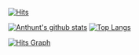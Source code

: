 [![Hits](https://hits.seeyoufarm.com/api/count/incr/badge.svg?url=https%3A%2F%2Fgithub.com%2Fanthunt&count_bg=%2379C83D&title_bg=%23555555&icon=&icon_color=%23E7E7E7&title=hits&edge_flat=false)](https://hits.seeyoufarm.com)

[![Anthunt's github stats](https://github-readme-stats.vercel.app/api?username=anthunt)](https://github.com/anthunt) [![Top Langs](https://github-readme-stats.vercel.app/api/top-langs/?username=anthunt&layout=compact)](https://github.com/anthunt)

[![Hits Graph](https://hits.seeyoufarm.com/api/count/graph/dailyhits.svg?url=https://github.com/anthunt)](https://github.com/anthunt)
